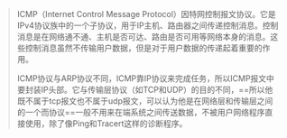 > ICMP（Internet Control Message Protocol）因特网控制报文协议。它是IPv4协议族中的一个子协议，用于IP主机、路由器之间传递控制消息。控制消息是在网络通不通、主机是否可达、路由是否可用等网络本身的消息。这些控制消息虽然不传输用户数据，但是对于用户数据的传递起着重要的作用。
>
> ICMP协议与ARP协议不同，ICMP靠IP协议来完成任务，所以ICMP报文中要封装IP头部。它与传输层协议（如TCP和UDP）的目的不同，==所以他既不属于tcp报文也不属于udp报文，可以认为他是在网络层和传输层之间的一个而协议==一般不用来在端系统之间传送数据，不被用户网络程序直接使用，除了像Ping和Tracert这样的诊断程序。







